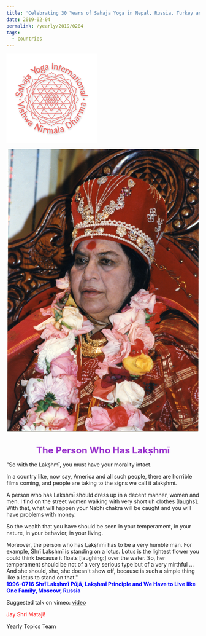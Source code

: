 ```yaml
---
title: 'Celebrating 30 Years of Sahaja Yoga in Nepal, Russia, Turkey and Ukraine, Post 3'
date: 2019-02-04
permalink: /yearly/2019/0204
tags:
  - countries
---
```


![PICTURE 9](/images/image9.png)

<div style="text-align: center"><img src="/images/image22.png" /></div>

<br>
<p style="color:DarkOrchid; text-align:center">
<font size="+2"><b>The Person Who Has Lakṣhmī</b><br></font>
</p>

<p>
"So with the Lakṣhmī, you must have your morality intact. 

In a country like, now say, America and all such people, there are horrible films coming, and people are taking to the signs we call it alakṣhmī. 

A person who has Lakṣhmī should dress up in a decent manner, women and men. I find on the street women walking with very short uh clothes [laughs]. With that, what will happen your Nābhī chakra will be caught and you will have problems with money. 

So the wealth that you have should be seen in your temperament, in your nature, in your behavior, in your living. 

Moreover, the person who has Lakṣhmī has to be a very humble man. For example, Śhrī Lakṣhmī is standing on a lotus. Lotus is the lightest flower you could think because it floats [laughing:] over the water. So, her temperament should be not of a very serious type but of a very mirthful ... And she should, she, she doesn't show off, because is such a simple thing like a lotus to stand on that."<br>
<font color="blue"><b>1996-0716 Śhrī Lakṣhmī Pūjā, Lakṣhmī Principle and We Have to Live like One Family, Moscow, Russia</b></font><br>
</p>

Suggested talk on vimeo: <a href="https://vimeo.com/113281959"> video</a>

<p style="color:red;">Jay Shri Mataji!<br></p>

Yearly Topics Team